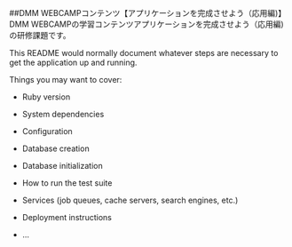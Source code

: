 ##DMM WEBCAMPコンテンツ【アプリケーションを完成させよう（応用編)】
DMM WEBCAMPの学習コンテンツアプリケーションを完成させよう（応用編)の研修課題です。

This README would normally document whatever steps are necessary to get the
application up and running.

Things you may want to cover:

* Ruby version

* System dependencies

* Configuration

* Database creation

* Database initialization

* How to run the test suite

* Services (job queues, cache servers, search engines, etc.)

* Deployment instructions

* ...
